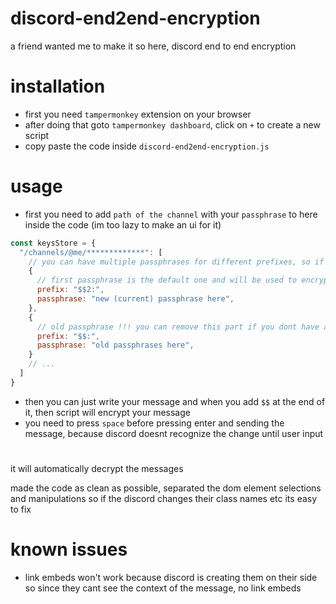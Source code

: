 # discord-end2end-encryption

a friend wanted me to make it so here, discord end to end encryption

# installation

- first you need `tampermonkey` extension on your browser
- after doing that goto `tampermonkey dashboard`, click on `+` to create a new script
- copy paste the code inside `discord-end2end-encryption.js`

# usage

- first you need to add `path of the channel` with your `passphrase` to here inside the code (im too lazy to make an ui for it)

```js
const keysStore = {
  "/channels/@me/*************": [
    // you can have multiple passphrases for different prefixes, so if u change your passphrase you can still see the old messages
    {
      // first passphrase is the default one and will be used to encrypt your messages
      prefix: "$$2:",
      passphrase: "new (current) passphrase here",
    },
    {
      // old passphrase !!! you can remove this part if you dont have an old passphrases
      prefix: "$$:",
      passphrase: "old passphrases here",
    }
    // ...
  ]
}
```

- then you can just write your message and when you add `$$` at the end of it, then script will encrypt your message
- you need to press `space` before pressing enter and sending the message, because discord doesnt recognize the change until user input

#

it will automatically decrypt the messages

made the code as clean as possible, separated the dom element selections and manipulations so if the discord changes their class names etc its easy to fix

# known issues

- link embeds won't work because discord is creating them on their side so since they cant see the context of the message, no link embeds
